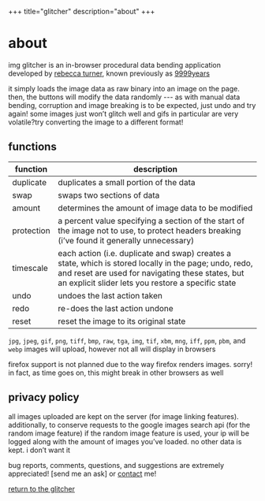 +++
title="glitcher"
description="about"
+++

# about

img glitcher is an in-browser procedural data bending application developed by
[rebecca turner], known previously as [9999years]

it simply loads the image data as raw binary into an image on the page. then,
the buttons will modify the data randomly --- as with manual data bending,
corruption and image breaking is to be expected, just undo and try again! some
images just won’t glitch well and gifs in particular are very volatile?try
converting the image to a different format!

## functions

function   | description
-----------|------------
duplicate  | duplicates a small portion of the data
swap       | swaps two sections of data
amount     | determines the amount of image data to be modified
protection | a percent value specifying a section of the start of the image not to use, to protect headers breaking (i’ve found it generally unnecessary)
timescale  | each action (i.e. duplicate and swap) creates a state, which is stored locally in the page; undo, redo, and reset are used for navigating these states, but an explicit slider lets you restore a specific state
undo       | undoes the last action taken
redo       | re-does the last action undone
reset      | reset the image to its original state

`jpg`, `jpeg`, `gif`, `png`, `tiff`, `bmp`, `raw`, `tga`, `img`, `tif`, `xbm`,
`mng`, `iff`, `ppm`, `pbm`, and `webp` images will upload, however not all will
display in browsers

firefox support is not planned due to the way firefox renders images. sorry! in
fact, as time goes on, this might break in other browsers as well

## privacy policy

all images uploaded are kept on the server (for image linking features).
additionally, to conserve requests to the google images search api (for the
random image feature) if the random image feature is used, your ip will be
logged along with the amount of images you’ve loaded. no other data is kept. i
don’t want it

bug reports, comments, questions, and suggestions are extremely appreciated!
[send me an ask] or [contact] me!

[return to the glitcher](..)

[rebecca turner]: /
[9999years]: http://9999years.tumblr.com/
[contact]: /contact
